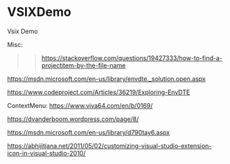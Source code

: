 # VSIXDemo
Vsix Demo 

Misc:
>>https://stackoverflow.com/questions/19427333/how-to-find-a-projectitem-by-the-file-name

>>
https://msdn.microsoft.com/en-us/library/envdte._solution.open.aspx

>>
https://www.codeproject.com/Articles/36219/Exploring-EnvDTE

>>
ContextMenu:
https://www.viva64.com/en/b/0169/

>>
https://dvanderboom.wordpress.com/page/8/

>>
https://msdn.microsoft.com/en-us/library/d790tay6.aspx

>>
https://abhijitjana.net/2011/05/02/customizing-visual-studio-extension-icon-in-visual-studio-2010/
